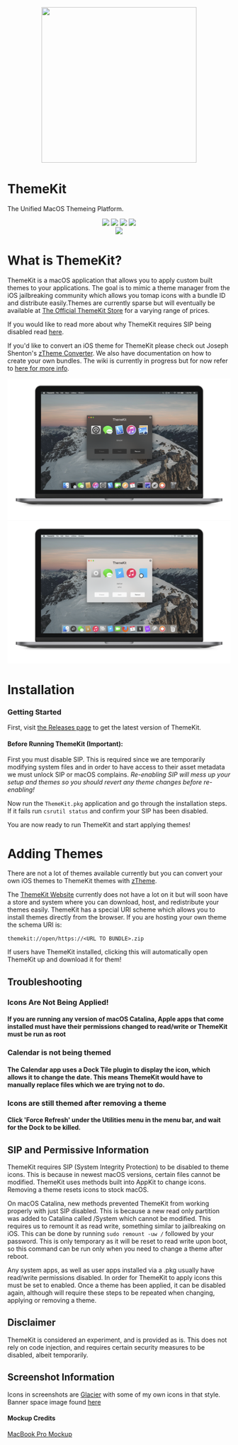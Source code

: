 <p align="center">
  <a align="center" href="https://themekit.io" target="_blank"><img src="https://themekit.io/assets/ThemeKit.png" width="350px" height="350px"></a>
</p>

# ThemeKit

The Unified MacOS Themeing Platform.
<p align="center">
  <a href="https://github.com/ThemeKitApp/ThemeKit/issues" align="center"><img src="https://img.shields.io/github/issues/ThemeKitApp/ThemeKit"></a>
  <a href="https://github.com/ThemeKitApp/ThemeKit/network" align="center"><img src="https://img.shields.io/github/forks/ThemeKitApp/ThemeKit"></a>
  <a href="https://github.com/ThemeKitApp/ThemeKit/stargazers" align="center"><img src="https://img.shields.io/github/stars/ThemeKitApp/ThemeKit"></a>
  <a href="" align="center"><img src="https://img.shields.io/badge/Version-1.0.3-informational"></a>
  <br>
  <a href="https://twitter.com/themekitapp" align="center"><img src="https://img.shields.io/twitter/follow/themekitapp?style=social"></a>

</p>

# What is ThemeKit?


ThemeKit is a macOS application that allows you to apply custom built themes to your applications. The goal is to mimic a theme manager from the iOS jailbreaking community which allows you tomap icons with a bundle ID and distribute easily.Themes are currently sparse but will eventually be available at [The Official ThemeKit Store](https://themekit.io) for a varying range of prices.

If you would like to read more about why ThemeKit 
requires SIP being disabled read [here](https://github.com/MTACS/ThemeKit#sip-and-permissive-information).

If you'd like to convert an iOS theme for ThemeKit please check out Joseph Shenton's [zTheme Converter](https://github.com/JosephShenton/zTheme). We also have documentation on how to create your own bundles. The wiki is currently in progress but for now refer to [here for more info](https://github.com/MTACS/ThemeKit/wiki/Bundling-a-theme).

<p align="center>
  <p align="center"><a align="center"><img src="https://github.com/ThemeKitApp/ThemeKit/blob/master/images/dark.png" alt="dark></a></p>
  
  <p align="center"><a align="center"><img src="https://github.com/ThemeKitApp/ThemeKit/blob/master/images/light.png" alt="light"></a></p>
</p>

# Installation

### Getting Started

First, visit [the Releases page](https://github.com/MTACS/ThemeKit/releases) to get the latest version of ThemeKit.


#### Before Running ThemeKit (Important):

First you must disable SIP. This is required since we are temporarily modifying system files and in order to have access to their asset metadata we must unlock SIP or macOS complains. *Re-enabling SIP will mess up your setup and themes so you should revert any theme changes before re-enabling!*

Now run the `ThemeKit.pkg` application and go through the installation steps. If it fails run `csrutil status` and confirm your SIP has been disabled. 

You are now ready to run ThemeKit and start applying themes!

# Adding Themes

There are not a lot of themes available currently but you can convert your own iOS themes to ThemeKit themes with  [zTheme](https://github.com/JosephShenton/zTheme). 

The [ThemeKit Website](https://themekit.io) currently does not have a lot on it but will soon have a store and system where you can download, host, and redistribute your themes easily. ThemeKit has a special URI scheme which allows you to install themes directly from the browser. If you are hosting your own theme the schema URI is:

```
themekit://open/https://<URL TO BUNDLE>.zip
```

If users have ThemeKit installed, clicking this will automatically open ThemeKit up and download it for them!

## Troubleshooting

### Icons Are Not Being Applied!

#### If you are running any version of macOS Catalina, Apple apps that come installed must have their permissions changed to read/write or ThemeKit must be run as root

### Calendar is not being themed

#### The Calendar app uses a Dock Tile plugin to display the icon, which allows it to change the date. This means ThemeKit would have to manually replace files which we are trying not to do.

### Icons are still themed after removing a theme

#### Click 'Force Refresh' under the Utilities menu in the menu bar, and wait for the Dock to be killed.

## SIP and Permissive Information

ThemeKit requires SIP (System Integrity Protection) to be disabled to theme icons. This is because in newest macOS versions, certain files cannot be modified. ThemeKit uses methods built into AppKit to change icons. Removing a theme resets icons to stock macOS. 

On macOS Catalina, new methods prevented ThemeKit from working properly with just SIP disabled. This is because a new read only partition was added to Catalina called /System which cannot be modified. This requires us to remount it as read write, something similar to jailbreaking on iOS. This can be done by running ```sudo remount -uw /``` followed by your password. This is only temporary as it will be reset to read write upon boot, so this command can be run only when you need to change a theme after reboot. 

Any system apps, as well as user apps installed via a .pkg usually have read/write permissions disabled. In order for ThemeKit to apply icons this must be set to enabled. Once a theme has been applied, it can be disabled again, although will require these steps to be repeated when changing, applying or removing a theme. 

## Disclaimer

ThemeKit is considered an experiment, and is provided as is. This does not rely on code injection, and requires certain security measures to be disabled, albeit temporarily. 

## Screenshot Information

Icons in screenshots are [Glacier](https://glaciericons.com/) with some of my own icons in that style. Banner space image found [here](https://www.spacetelescope.org/images/heic1105a/)


#### Mockup Credits

[MacBook Pro Mockup](https://www.anthonyboyd.graphics/mockups/realistic-2016-space-gray-macbook-pro-mockup-vol-8/)
